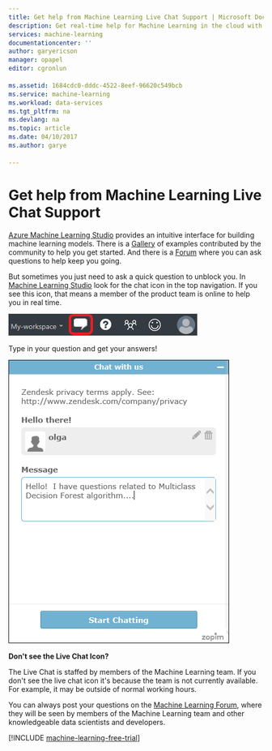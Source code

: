 ```yaml
---
title: Get help from Machine Learning Live Chat Support | Microsoft Docs
description: Get real-time help for Machine Learning in the cloud with the Live Chat Support feature.
services: machine-learning
documentationcenter: ''
author: garyericson
manager: opapel
editor: cgronlun

ms.assetid: 1684cdc0-dddc-4522-8eef-96620c549bcb
ms.service: machine-learning
ms.workload: data-services
ms.tgt_pltfrm: na
ms.devlang: na
ms.topic: article
ms.date: 04/10/2017
ms.author: garye

---
```

# Get help from Machine Learning Live Chat Support
[Azure Machine Learning Studio](what-is-ml-studio.md) provides an intuitive interface for building machine learning models. There is a [Gallery](gallery-how-to-use-contribute-publish.md) of examples contributed by the community to help you get started. And there is a [Forum](https://social.msdn.microsoft.com/forums/azure/home?forum=MachineLearning) where you can ask questions to help keep you going. 

But sometimes you just need to ask a quick question to unblock you. In [Machine Learning Studio](http://studio.azureml.net/Home) look for the chat icon in the top navigation.  If you see this icon, that means a member of the product team is online to help you in real time.

![Azure ML Chat](../media/machine-learning-live-chat/AzureMLChatNavBar.png)

Type in your question and get your answers!

![Azure ML Chat Dialog](../media/machine-learning-live-chat/AzureMLChat.png)

**Don't see the Live Chat Icon?**

The Live Chat is staffed by members of the Machine Learning team. If you don't see the live chat icon it's because the team is not currently available. For example, it may be outside of normal working hours. 

You can always post your questions on the [Machine Learning Forum](https://social.msdn.microsoft.com/forums/azure/home?forum=MachineLearning), where they will be seen by members of the Machine Learning team and other knowledgeable data scientists and developers.

[!INCLUDE [machine-learning-free-trial](../../../includes/machine-learning-free-trial.md)]

